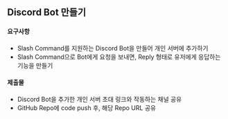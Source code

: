 ## Discord Bot 만들기

#### 요구사항
- Slash Command를 지원하는 Discord Bot을 만들어 개인 서버에 추가하기
- Slash Command으로 Bot에게 요청을 보내면, Reply 형태로 유저에게 응답하는 기능을 만들기

#### 제출물
- Discord Bot을 추가한 개인 서버 초대 링크와 작동하는 채널 공유
- GitHub Repo에 code push 후, 해당 Repo URL 공유
